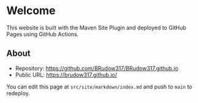 # Welcome

This website is built with the Maven Site Plugin and deployed to GitHub Pages using GitHub Actions.

## About

- Repository: https://github.com/BRudow317/BRudow317.github.io
- Public URL: https://brudow317.github.io/

You can edit this page at `src/site/markdown/index.md` and push to `main` to redeploy.

